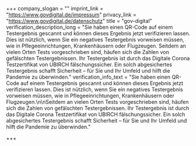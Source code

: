 +++
company_slogan = ""
imprint_link = "https://www.govdigital.de/impressum"
privacy_link = "https://www.govdigital.de/datenschutz"
title = "gov-digital"
verification_description_long = "Sie haben einen QR-Code auf einem Testergebnis gescannt und können dieses Ergebnis jetzt verifizieren lassen. Dies ist nützlich, wenn Sie ein negatives Testergebnis vorweisen müssen, wie in Pflegeeinrichtungen, Krankenhäusern oder Flugzeugen.  Seitdem an vielen Orten Tests vorgeschrieben sind, häufen sich die Zahlen von gefälschten Testergebnissen. Ihr Testergebnis ist durch das Digitale Corona Testzertifikat von UBIRCH fälschungssicher. Ein solch abgesichertes Testergebnis schafft Sicherheit – für Sie und Ihr Umfeld und hilft die Pandemie zu überwinden."
verification_info_text = "Sie haben einen QR-Code auf einem Testergebnis gescannt und können dieses Ergebnis jetzt verifizieren lassen. Dies ist nützlich, wenn Sie ein negatives Testergebnis vorweisen müssen, wie in Pflegeeinrichtungen, Krankenhäusern oder Flugzeugen.\n\nSeitdem an vielen Orten Tests vorgeschrieben sind, häufen sich die Zahlen von gefälschten Testergebnissen. Ihr Testergebnis ist durch das Digitale Corona Testzertifikat von UBIRCH fälschungssicher. Ein solch abgesichertes Testergebnis schafft Sicherheit – für Sie und Ihr Umfeld und hilft die Pandemie zu überwinden."

+++

